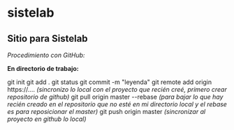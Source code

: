 # sistelab
## Sitio para Sistelab


_Procedimiento con GitHub:_

__En directorio de trabajo:__

git init
git add .
git status
git commit -m "leyenda"
git remote add origin https://.... _(sincronizo lo local con el proyecto que recién creé, primero crear repositorio de github)_
git pull origin master --rebase _(para bajar lo que hay recién creado en el repositorio que no esté en mi directorio local y el rebase es para reposicionar el master)_
git push origin master _(sincronizar al proyecto en github lo local)_
